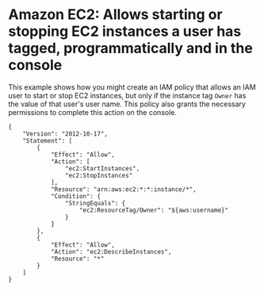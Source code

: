 # Amazon EC2: Allows starting or stopping EC2 instances a user has tagged, programmatically and in the console<a name="reference_policies_examples_ec2_tag-owner"></a>

This example shows how you might create an IAM policy that allows an IAM user to start or stop EC2 instances, but only if the instance tag `Owner` has the value of that user's user name\. This policy also grants the necessary permissions to complete this action on the console\.

```
{
    "Version": "2012-10-17",
    "Statement": [
        {
            "Effect": "Allow",
            "Action": [
                "ec2:StartInstances",
                "ec2:StopInstances"
            ],
            "Resource": "arn:aws:ec2:*:*:instance/*",
            "Condition": {
                "StringEquals": {
                    "ec2:ResourceTag/Owner": "${aws:username}"
                }
            }
        },
        {
            "Effect": "Allow",
            "Action": "ec2:DescribeInstances",
            "Resource": "*"
        }
    ]
}
```